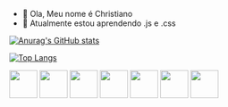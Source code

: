 - 👋 Ola, Meu nome é Christiano
- 🌱 Atualmente estou aprendendo .js e .css

[![Anurag's GitHub stats](https://github-readme-stats.vercel.app/api?username=Gyaaaaaaan)](https://github.com/anuraghazra/github-readme-stats)

[![Top Langs](https://github-readme-stats.vercel.app/api/top-langs/?username=Gyaaaaaaan&layout=compact)](https://github.com/anuraghazra/github-readme-stats)

<p>
  <img height="50" src="https://www.python.org/static/community_logos/python-powered-h-50x65.png">
	<img height="50" src="https://upload.wikimedia.org/wikipedia/en/thumb/3/30/Java_programming_language_logo.svg/121px-Java_programming_language_logo.svg.png">
	<img height="50" src="https://upload.wikimedia.org/wikipedia/commons/thumb/0/0d/C_Sharp_wordmark.svg/120px-C_Sharp_wordmark.svg.png">
	<img height="50" src="https://code.visualstudio.com/assets/images/code-stable.png">
	<img height="50" src="https://upload.wikimedia.org/wikipedia/commons/thumb/6/6a/JavaScript-logo.png/600px-JavaScript-logo.png?20120221235433">
	<img height="50" src="https://upload.wikimedia.org/wikipedia/commons/thumb/d/d5/CSS3_logo_and_wordmark.svg/120px-CSS3_logo_and_wordmark.svg.png">
	<img height="50" src="https://upload.wikimedia.org/wikipedia/commons/thumb/6/61/HTML5_logo_and_wordmark.svg/120px-HTML5_logo_and_wordmark.svg.png">
</p>

<!---
Gyaaaaaaan/Gyaaaaaaan is a ✨ special ✨ repository because its `README.md` (this file) appears on your GitHub profile.
You can click the Preview link to take a look at your changes.
--->
